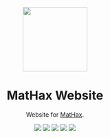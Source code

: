 <div align="center">
	<img src="https://mathaxclient.xyz/resources/images/icon.png" width="150" height="150">
</div>

<h1 align="center">
	MatHax Website
</h1>

<p align="center">
	Website for <a href="https://mathaxclient.xyz/">MatHax</a>.
</p>

<div align="center">
  <img src="https://img.shields.io/github/last-commit/Matejko06/MatHax-Website">
  <img src="https://img.shields.io/github/commit-activity/m/Matejko06/MatHax-Website">
  <img src="https://img.shields.io/github/languages/code-size/Matejko06/MatHax-Website">
  <img src="https://img.shields.io/tokei/lines/github/Matejko06/MatHax-Website">
  <a href="https://mathaxclient.xyz/Discord"><img src="https://img.shields.io/discord/823286525402939402"></a>
</div>

